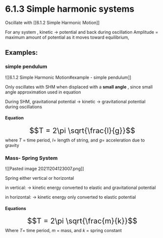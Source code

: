 # 6.1.3 Simple harmonic systems
Oscillate with [[6.1.2 Simple Harmonic Motion]]

For any system , kinetic -> potential and back during oscillation
Amplitude = maximum amount of potential
as it moves toward equilibrium, 

## Examples:

### simple pendulum 
![[6.1.2 Simple Harmonic Motion#example - simple pendulum]]

Only oscillates with SHM when displaced with a **small angle** , since small angle approximation used in equation

During SHM, gravitational potential -> kinetic -> gravitational potential during oscillations

#### Equation

<font size = "5">$$T = 2\pi \sqrt{\frac{l}{g}}$$</font>
where $T$ = time period, $l$= length of string, and $g$= acceleration due to gravity

### Mass- Spring System

![[Pasted image 20211204123007.png]]

Spring either vertical or horizontal

in vertical:
-> kinetic energy converted to elastic and gravitational potential 

in horizontal:
-> kinetic energy only converted to elastic potential

#### Equations
<font size = "5">$$T = 2\pi \sqrt{\frac{m}{k}}$$ </font>
Where $T$= time period, $m$ = mass, and $k$ = spring constant

